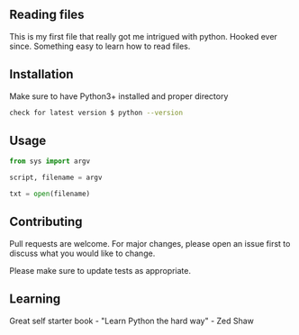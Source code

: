 ## Reading files

This is my first file that really got me intrigued with python. Hooked ever since. Something easy to learn how to read files.

## Installation

Make sure to have Python3+ installed and proper directory 

```bash
check for latest version $ python --version
```

## Usage

```python
from sys import argv

script, filename = argv

txt = open(filename)
```

## Contributing
Pull requests are welcome. For major changes, please open an issue first to discuss what you would like to change.

Please make sure to update tests as appropriate.


## Learning 

Great self starter book - "Learn Python the hard way" - Zed Shaw
